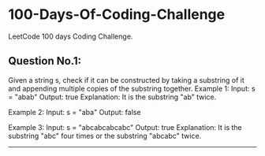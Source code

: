 # 100-Days-Of-Coding-Challenge
LeetCode 100 days Coding Challenge.

## Question No.1:
Given a string s, check if it can be constructed by taking a substring of it and appending multiple copies of the substring together.
Example 1:
Input: s = "abab"
Output: true
Explanation: It is the substring "ab" twice.

Example 2:
Input: s = "aba"
Output: false

Example 3:
Input: s = "abcabcabcabc"
Output: true
Explanation: It is the substring "abc" four times or the substring "abcabc" twice.
<hr/>
